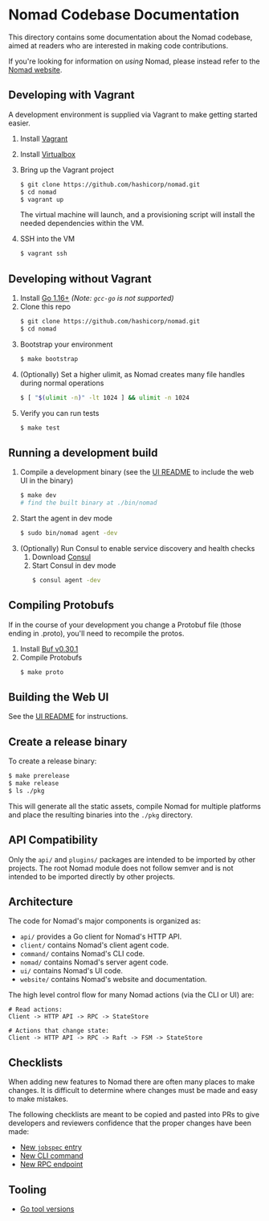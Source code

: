 Nomad Codebase Documentation
===

This directory contains some documentation about the Nomad codebase,
aimed at readers who are interested in making code contributions.

If you're looking for information on _using_ Nomad, please instead refer
to the [Nomad website](https://nomadproject.io).

Developing with Vagrant
---
A development environment is supplied via Vagrant to make getting started easier.

1. Install [Vagrant](https://www.vagrantup.com/docs/installation)
1. Install [Virtualbox](https://www.virtualbox.org/)
1. Bring up the Vagrant project
    ```sh
    $ git clone https://github.com/hashicorp/nomad.git
    $ cd nomad
    $ vagrant up
    ```

    The virtual machine will launch, and a provisioning script will install the
    needed dependencies within the VM.

1. SSH into the VM
    ```sh
    $ vagrant ssh
    ```

Developing without Vagrant
---
1. Install [Go 1.16+](https://golang.org/) *(Note: `gcc-go` is not supported)*
1. Clone this repo
   ```sh
   $ git clone https://github.com/hashicorp/nomad.git
   $ cd nomad
   ```
1. Bootstrap your environment
   ```sh
   $ make bootstrap
   ```
1. (Optionally) Set a higher ulimit, as Nomad creates many file handles during normal operations
   ```sh
   $ [ "$(ulimit -n)" -lt 1024 ] && ulimit -n 1024
   ```
1. Verify you can run tests
   ```sh
   $ make test
   ```

Running a development build
---
1. Compile a development binary (see the [UI README](https://github.com/hashicorp/nomad/blob/main/ui/README.md) to include the web UI in the binary)
    ```sh
    $ make dev
    # find the built binary at ./bin/nomad
    ```
1. Start the agent in dev mode
    ```sh
    $ sudo bin/nomad agent -dev
    ```
1. (Optionally) Run Consul to enable service discovery and health checks
    1. Download [Consul](https://www.consul.io/downloads)
    1. Start Consul in dev mode
        ```sh
        $ consul agent -dev
        ```

Compiling Protobufs
---
If in the course of your development you change a Protobuf file (those ending in .proto), you'll need to recompile the protos.

1. Install [Buf v0.30.1](https://github.com/bufbuild/buf/releases/tag/v0.30.1)
1. Compile Protobufs
    ```sh
    $ make proto
    ```

Building the Web UI
---
See the [UI README](https://github.com/hashicorp/nomad/blob/main/ui/README.md) for instructions.

Create a release binary
---
To create a release binary:

```sh
$ make prerelease
$ make release
$ ls ./pkg
```

This will generate all the static assets, compile Nomad for multiple
platforms and place the resulting binaries into the `./pkg` directory.

API Compatibility
--------------------
Only the `api/` and `plugins/` packages are intended to be imported by other projects. The root Nomad module does not follow semver and is not intended to be imported directly by other projects.

## Architecture

The code for Nomad's major components is organized as:

* `api/` provides a Go client for Nomad's HTTP API.
* `client/` contains Nomad's client agent code.
* `command/` contains Nomad's CLI code.
* `nomad/` contains Nomad's server agent code.
* `ui/` contains Nomad's UI code.
* `website/` contains Nomad's website and documentation.

The high level control flow for many Nomad actions (via the CLI or UI) are:

```
# Read actions:
Client -> HTTP API -> RPC -> StateStore

# Actions that change state:
Client -> HTTP API -> RPC -> Raft -> FSM -> StateStore
```

Checklists
---

When adding new features to Nomad there are often many places to make changes.
It is difficult to determine where changes must be made and easy to make
mistakes.

The following checklists are meant to be copied and pasted into PRs to give
developers and reviewers confidence that the proper changes have been made:

* [New `jobspec` entry](checklist-jobspec.md)
* [New CLI command](checklist-command.md)
* [New RPC endpoint](checklist-rpc-endpoint.md)

Tooling
---

* [Go tool versions](golang.md)
